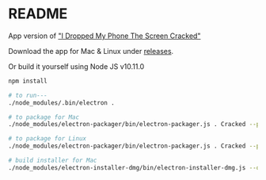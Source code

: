 # README #

App version of ["I Dropped My Phone The Screen Cracked"](https://github.com/billorcutt/i_dropped_my_phone_the_screen_cracked)

Download the app for Mac & Linux under [releases](https://github.com/billorcutt/Cracked/releases).

Or build it yourself using Node JS v10.11.0

```bash
npm install

# to run---
./node_modules/.bin/electron . 

# to package for Mac
./node_modules/electron-packager/bin/electron-packager.js . Cracked --platform=darwin --arch=x64 --icon=./cracked.icns --overwrite

# to package for Linux
./node_modules/electron-packager/bin/electron-packager.js . Cracked --platform=linux --arch=x64 --icon=./cracked.icns --overwrite

# build installer for Mac
./node_modules/electron-installer-dmg/bin/electron-installer-dmg.js --overwrite Cracked-darwin-x64/Cracked.app Cracked --out=Installers/
```
